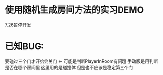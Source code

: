 # 使用随机生成房间方法的实习DEMO

7.26暂停开发

# 已知BUG:
要碰过三个门才开始会关门 <- 可能是判断PlayerInRoom有问题 手动版是用判断是否在哪个房间里 这里用的是碰撞体 但是也不应该是稳定第三个门
